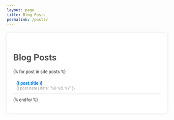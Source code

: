 ```yaml
---
layout: page
title: Blog Posts
permalink: /posts/
---
```


<style>
  .posts {
    font-family: 'Roboto', sans-serif;
    color: #333;
    margin: 20px 0;
    padding: 20px;
    background-color: #fff;
    border-radius: 8px;
    box-shadow: 0 0 10px rgba(0, 0, 0, 0.1);
  }
  .posts h1 {
    color: #555;
    margin-bottom: 20px;
  }
  .posts ul {
    list-style-type: none;
    padding: 0;
  }
  .posts ul li {
    margin: 10px 0;
    padding: 10px;
    border-bottom: 1px solid #ddd;
  }
  .posts ul li a {
    color: #007bff;
    text-decoration: none;
    font-weight: bold;
  }
  .posts ul li a:hover {
    text-decoration: underline;
  }
  .posts ul li span {
    display: block;
    color: #999;
    font-size: 0.9em;
  }
</style>

<div class="posts">
  <h1>Blog Posts</h1>
  <ul>
    {% for post in site.posts %}
      <li>
        <a href="{{ post.url }}">{{ post.title }}</a>
        <span>{{ post.date | date: "%B %d, %Y" }}</span>
      </li>
    {% endfor %}
  </ul>
</div>